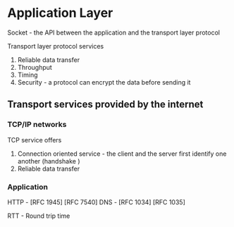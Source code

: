 # Application Layer

Socket - the API between the application and the transport layer protocol

Transport layer protocol services
1. Reliable data transfer
2. Throughput
3. Timing
4. Security - a protocol can encrypt the data before sending it


## Transport services provided by the internet

### TCP/IP networks

TCP service offers
1. Connection oriented service - the client and the server first identify one another (handshake )
2. Reliable data transfer

### Application
HTTP - [RFC 1945] [RFC 7540]
DNS - [RFC 1034] [RFC 1035]

RTT - Round trip time

